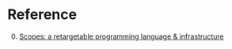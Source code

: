# Reference

0. [Scopes: a retargetable programming language & infrastructure](https://sr.ht/~duangle/scopes/)

